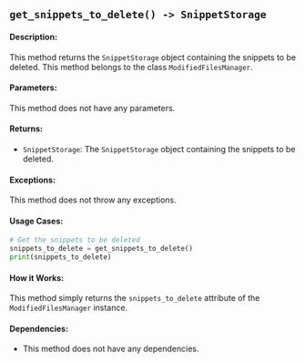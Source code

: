 ## `get_snippets_to_delete() -> SnippetStorage`

#### Description:
This method returns the `SnippetStorage` object containing the snippets to be deleted. This method belongs to the class `ModifiedFilesManager`.

#### Parameters:
This method does not have any parameters.

#### Returns:
- `SnippetStorage`: The `SnippetStorage` object containing the snippets to be deleted.

#### Exceptions:
This method does not throw any exceptions.

#### Usage Cases:

```python
# Get the snippets to be deleted
snippets_to_delete = get_snippets_to_delete()
print(snippets_to_delete)
```

#### How it Works:

This method simply returns the `snippets_to_delete` attribute of the `ModifiedFilesManager` instance.

#### Dependencies:
- This method does not have any dependencies.